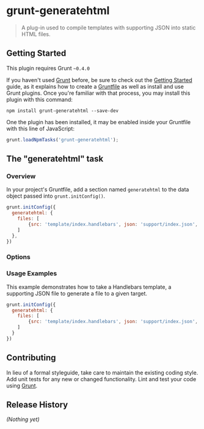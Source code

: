 # grunt-generatehtml

> A plug-in used to compile templates with supporting JSON into static HTML files.

## Getting Started
This plugin requires Grunt `~0.4.0`

If you haven't used [Grunt](http://gruntjs.com/) before, be sure to check out the [Getting Started](http://gruntjs.com/getting-started) guide, as it explains how to create a [Gruntfile](http://gruntjs.com/sample-gruntfile) as well as install and use Grunt plugins. Once you're familiar with that process, you may install this plugin with this command:

```shell
npm install grunt-generatehtml --save-dev
```

One the plugin has been installed, it may be enabled inside your Gruntfile with this line of JavaScript:

```js
grunt.loadNpmTasks('grunt-generatehtml');
```

## The "generatehtml" task

### Overview
In your project's Gruntfile, add a section named `generatehtml` to the data object passed into `grunt.initConfig()`.

```js
grunt.initConfig({
  generatehtml: {
    files: [
		{src: 'template/index.handlebars', json: 'support/index.json', dest: 'dist/index.html'}
	]
  },
})
```

### Options

### Usage Examples
This example demonstrates how to take a Handlebars template, a supporting JSON file to generate a file to a given target.

```js
grunt.initConfig({
  generatehtml: {
    files: [
		{src: 'template/index.handlebars', json: 'support/index.json', dest: 'dist/index.html'}
	]
  }
})
```

## Contributing
In lieu of a formal styleguide, take care to maintain the existing coding style. Add unit tests for any new or changed functionality. Lint and test your code using [Grunt](http://gruntjs.com/).

## Release History
_(Nothing yet)_
